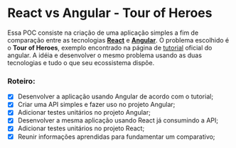 # React vs Angular - Tour of Heroes
Essa POC consiste na criação de uma aplicação simples a fim de comparação entre as tecnologias **[React](https://reactjs.org/)** e **[Angular](https://angular.io/)**. 
O problema escolhido é o **Tour of Heroes**, exemplo encontrado na página de [tutorial](https://angular.io/tutorial) oficial do angular.
A idéia e desenvolver o mesmo problema usando as duas tecnologias e tudo o que seu ecossistema dispõe.

### Roteiro:
- [x] Desenvolver a aplicação usando Angular de acordo com o tutorial;
- [x] Criar uma API simples e fazer uso no projeto Angular;
- [x] Adicionar testes unitários no projeto Angular;
- [x] Desenvolver a mesma aplicação usando React já consumindo a API;
- [x] Adicionar testes unitários no projeto React;
- [x] Reunir informações aprendidas para fundamentar um comparativo;
